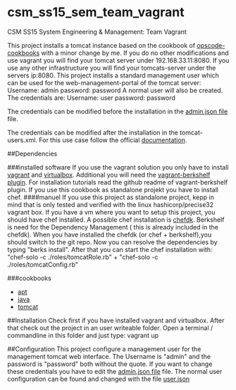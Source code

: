 # csm_ss15_sem_team_vagrant
CSM SS15 System Engineering &amp; Management: Team Vagrant

This project installs a tomcat instance based on the cookbook of [opscode-cookbooks](https://github.com/opscode-cookbooks/tomcat) with a minor change by me.
If you do no other modifications and use vagrant you will find your tomcat server under 192.168.33.11:8080.
If you use any other infrastructure you will find your tomcats-server under the servers ip:8080.
This project installs a standard management user which can be used for the web-management-portal of the tomcat server:
Username: admin
password: password
A normal user will also be created. The credentials are:
Username: user
password: password

The credentials can be modified before the installation in the 
[admin.json file](/data_bags/tomcat_users/admin.json) file.


The credentials can be modified after the installation in  the tomcat-users.xml. For this use case follow the official [documentation](http://tomcat.apache.org/tomcat-6.0-doc/manager-howto.html).

##Dependencies

###installed software
If you use the vagrant solution you only have to install [vagrant](https://www.vagrantup.com/) and [virtualbox](https://www.virtualbox.org/). Additional you will need the [vagrant-berkshelf plugin](https://github.com/berkshelf/vagrant-berkshelf). For installation tutorials read the github readme of vagrant-berkshelf plugin.
If you use this cookbook as standalone projekt you have to install chef.
####manuel
If you use this project as standalone project, kepp in mind that is only tested and verified with the linux hashicorp/precise32 vagrant box. If you have a vm where you want to setup this project, you should have chef installed.
A possible chef installation is [chefdk](https://downloads.chef.io/chef-dk/).  Berkshelf is need for the Dependency Management ( this is already included in the chefdk). When you have installed the chefdk (or chef + berkshelf),you should switch to the git repo. Now you can resolve the dependencies by typing "berks install".
After that you can start the chef installation with: "chef-solo -c ./roles/tomcatRole.rb" + "chef-solo -c ./roles/tomcatConfig.rb"

###cookbooks
* [apt](https://supermarket.chef.io/cookbooks/apt)
* [java](https://supermarket.chef.io/cookbooks/java)
* [tomcat](https://github.com/kkoStudyAcc/tomcat)


##Installation
Check first if you have installed vagrant and virtualbox.  After that check out the project in an user writeable folder.
Open a terminal / commandline in this folder and just type: vagrant up

##Configuration
This project configure a management user for the management tomcat web interface. The Username is "admin" and the password is "password" both without the quote. If you want to change these credentials you have to edit the [admin.json file](/data_bags/tomcat_users/admin.json) file. 
The normal user configuration can be found and changed with the file [user.json](/data_bags/tomcat_users/user.json)

